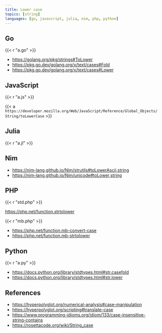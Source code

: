 ```yaml
---
title: Lower case
topics: [string]
languages: [go, javascript, julia, nim, php, python]
---
```


## Go

{{< r "a.go" >}}

- <https://golang.org/pkg/strings#ToLower>
- <https://pkg.go.dev/golang.org/x/text/cases#Fold>
- <https://pkg.go.dev/golang.org/x/text/cases#Lower>

## JavaScript

{{< r "a.js" >}}

{{< a `https://developer.mozilla.org/Web/JavaScript/Reference/Global_Objects/
String/toLowerCase` >}}

## Julia

{{< r "a.jl" >}}

## Nim

- <https://nim-lang.github.io/Nim/strutils#toLowerAscii,string>
- <https://nim-lang.github.io/Nim/unicode#toLower,string>

## PHP

{{< r "std.php" >}}

<https://php.net/function.strtolower>

{{< r "mb.php" >}}

- <https://php.net/function.mb-convert-case>
- <https://php.net/function.mb-strtolower>

## Python

{{< r "a.py" >}}

- <https://docs.python.org/library/stdtypes.html#str.casefold>
- <https://docs.python.org/library/stdtypes.html#str.lower>

## References

- <https://hyperpolyglot.org/numerical-analysis#case-manipulation>
- <https://hyperpolyglot.org/scripting#translate-case>
- <https://www.programming-idioms.org/idiom/133/case-insensitive-string-contains>
- <https://rosettacode.org/wiki/String_case>

